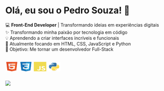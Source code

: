 # Olá, eu sou o Pedro Souza! 👋  

💻 **Front-End Developer** | Transformando ideias em experiências digitais  
✨ Transformando minha paixão por tecnologia em código  
💡 Aprendendo a criar interfaces incríveis e funcionais  
🌱 Atualmente focando em HTML, CSS, JavaScript e Python  
🎯 Objetivo: Me tornar um desenvolvedor Full-Stack 

<div style="display: inline_block"><br>
  <img align="center" alt="HTML5" height="30" width="40" src="https://raw.githubusercontent.com/devicons/devicon/master/icons/html5/html5-original.svg">
  <img align="center" alt="CSS3" height="30" width="40" src="https://raw.githubusercontent.com/devicons/devicon/master/icons/css3/css3-original.svg">
  <img align="center" alt="JavaScript" height="30" width="40" src="https://raw.githubusercontent.com/devicons/devicon/master/icons/javascript/javascript-plain.svg">
  <img align="center" alt="Python" height="30" width="40" src="https://raw.githubusercontent.com/devicons/devicon/master/icons/python/python-original.svg">
  <!-- Adicione mais ícones se desejar (ex: React, Git) -->
</div>

##

<div> 
  <a href="https://www.linkedin.com/in/pedro-alves-9b3425307/" target="_blank">
    <img src="https://img.shields.io/badge/-LinkedIn-%230077B5?style=for-the-badge&logo=linkedin&logoColor=white" target="_blank">
  </a>
</div>
